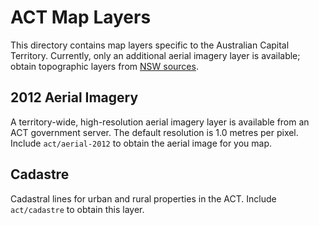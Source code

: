ACT Map Layers
==============

This directory contains map layers specific to the Australian Capital Territory. Currently, only an additional aerial imagery layer is available; obtain topographic layers from [NSW sources](../nsw).

## 2012 Aerial Imagery

A territory-wide, high-resolution aerial imagery layer is available from an ACT government server. The default resolution is 1.0 metres per pixel. Include `act/aerial-2012` to obtain the aerial image for you map.

## Cadastre

Cadastral lines for urban and rural properties in the ACT. Include `act/cadastre` to obtain this layer.
